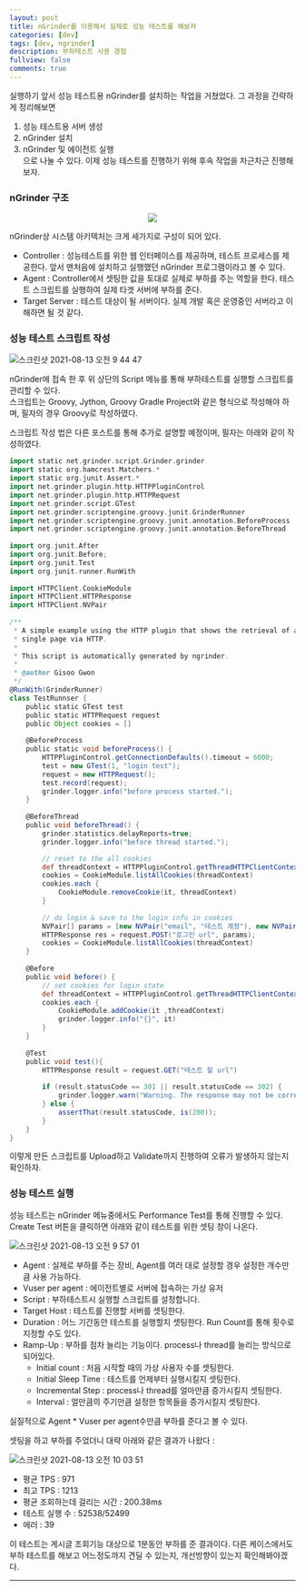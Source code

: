 ```yaml
---
layout: post
title: nGrinder를 이용해서 실제로 성능 테스트를 해보자
categories: [dev]
tags: [dev, ngrinder]
description: 부하테스트 사용 경험
fullview: false
comments: true
---
```


실행하기 앞서 성능 테스트용 nGrinder를 설치하는 작업을 거쳤었다. 그 과정을 간략하게 정리해보면  
1. 성능 테스트용 서버 생성  
2. nGrinder 설치  
3. nGrinder 및 에이전트 실행  
으로 나눌 수 있다.
이제 성능 테스트를 진행하기 위해 후속 작업을 차근차근 진행해보자.

### nGrinder 구조

<p style="text-align:center">
<img src="https://img1.daumcdn.net/thumb/R1280x0/?scode=mtistory2&fname=https%3A%2F%2Fblog.kakaocdn.net%2Fdn%2FcfYtyQ%2FbtqxrksMSDy%2F4WTrym1PVZNeJQuOPOhWhK%2Fimg.png">
</p>


nGrinder상 시스템 아키텍처는 크게 세가지로 구성이 되어 있다.

* Controller : 성능테스트를 위한 웹 인터페이스를 제공하며, 테스트 프로세스를 제공한다. 앞서 맨처음에 설치하고 실행했던 nGrinder 프로그램이라고 볼 수 있다.
* Agent : Controller에서 셋팅한 값을 토대로 실제로 부하를 주는 역할을 한다. 테스트 스크립트를 실행하여 실제 타겟 서버에 부하를 준다.
* Target Server : 테스트 대상이 될 서버이다. 실제 개발 혹은 운영중인 서버라고 이해하면 될 것 같다.


### 성능 테스트 스크립트 작성

![스크린샷 2021-08-13 오전 9 44 47](https://user-images.githubusercontent.com/75205849/129287492-829cdfe4-c206-4388-b002-a9c8da2d38f2.png)

nGrinder에 접속 한 후 위 상단의 Script 메뉴를 통해 부하테스트를 실행할 스크립트를 관리할 수 있다.  
스크립트는 Groovy, Jython, Groovy Gradle Project와 같은 형식으로 작성해야 하며, 필자의 경우 Groovy로 작성하였다.

스크립트 작성 법은 다른 포스트를 통해 추가로 설명할 예정이며, 필자는 아래와 같이 작성하였다.

```groovy
import static net.grinder.script.Grinder.grinder
import static org.hamcrest.Matchers.*
import static org.junit.Assert.*
import net.grinder.plugin.http.HTTPPluginControl
import net.grinder.plugin.http.HTTPRequest
import net.grinder.script.GTest
import net.grinder.scriptengine.groovy.junit.GrinderRunner
import net.grinder.scriptengine.groovy.junit.annotation.BeforeProcess
import net.grinder.scriptengine.groovy.junit.annotation.BeforeThread
 
import org.junit.After
import org.junit.Before;
import org.junit.Test
import org.junit.runner.RunWith
 
import HTTPClient.CookieModule
import HTTPClient.HTTPResponse
import HTTPClient.NVPair
 
/**
 * A simple example using the HTTP plugin that shows the retrieval of a
 * single page via HTTP. 
 * 
 * This script is automatically generated by ngrinder.
 * 
 * @author Gisoo Gwon
 */
@RunWith(GrinderRunner)
class TestRunnser {
    public static GTest test
    public static HTTPRequest request
    public Object cookies = []
 
    @BeforeProcess
    public static void beforeProcess() {
        HTTPPluginControl.getConnectionDefaults().timeout = 6000;
        test = new GTest(1, "login test");
        request = new HTTPRequest();
        test.record(request);
        grinder.logger.info("before process started.");
    }
 
    @BeforeThread
    public void beforeThread() {
        grinder.statistics.delayReports=true;
        grinder.logger.info("before thread started.");

        // reset to the all cookies
        def threadContext = HTTPPluginControl.getThreadHTTPClientContext()
        cookies = CookieModule.listAllCookies(threadContext)
        cookies.each {
            CookieModule.removeCookie(it, threadContext)
        }
         
        // do login & save to the login info in cookies 
        NVPair[] params = [new NVPair("email", "테스트 계정"), new NVPair("password", "테스트 계정 비번")];
        HTTPResponse res = request.POST("로그인 url", params);
        cookies = CookieModule.listAllCookies(threadContext)
    }
 
    @Before
    public void before() {
        // set cookies for login state
        def threadContext = HTTPPluginControl.getThreadHTTPClientContext()
        cookies.each {
            CookieModule.addCookie(it ,threadContext)
            grinder.logger.info("{}", it)
        }
    }
 
    @Test
    public void test(){
        HTTPResponse result = request.GET("테스트 할 url")
 
        if (result.statusCode == 301 || result.statusCode == 302) {
            grinder.logger.warn("Warning. The response may not be correct. The response code was {}.", result.statusCode);
        } else {
            assertThat(result.statusCode, is(200));
        }
    }
}
```

이렇게 만든 스크립트를 Upload하고 Validate까지 진행하여 오류가 발생하지 않는지 확인하자.

### 성능 테스트 실행

성능 테스트는 nGrinder 메뉴중에서도 Performance Test를 통해 진행할 수 있다.
Create Test 버튼을 클릭하면 아래와 같이 테스트를 위한 셋팅 창이 나온다.

![스크린샷 2021-08-13 오전 9 57 01](https://user-images.githubusercontent.com/75205849/129288249-321d2406-e731-40df-844c-b3159dd51b81.png)

* Agent : 실제로 부하를 주는 장비, Agent를 여러 대로 설정할 경우 설정한 개수만큼 사용 가능하다.
* Vuser per agent : 에이전트별로 서버에 접속하는 가상 유저
* Script : 부하테스트시 실행할 스크립트를 설정합니다.
* Target Host : 테스트를 진행할 서버를 셋팅한다.
* Duration : 어느 기간동안 테스트를 실행할지 셋팅한다. Run Count를 통해 횟수로 지정할 수도 있다.
* Ramp-Up : 부하를 점차 늘리는 기능이다. process나 thread를 늘리는 방식으로 되어있다.
	* Initial count : 처음 시작할 때의 가상 사용자 수를 셋팅한다.
	*  Initial Sleep Time : 테스트를 언제부터 실행시킬지 셋팅한다.
	*  Incremental Step : process나 thread를 얼마만큼 증가시킬지 셋팅한다.
	*  Interval : 얼만큼의 주기만큼 설정한 항목들을 증가시킬지 셋팅한다.

실질적으로 Agent * Vuser per agent수만큼 부하를 준다고 볼 수 있다.

셋팅을 하고 부하를 주었더니 대략 아래와 같은 결과가 나왔다 : 

![스크린샷 2021-08-13 오전 10 03 51](https://user-images.githubusercontent.com/75205849/129288687-1081fb17-0621-4f0a-b14a-e65f1cfbae09.png)

* 평균 TPS : 971
* 최고 TPS : 1213
* 평균 조회하는데 걸리는 시간 : 200.38ms
* 테스트 실행 수 :  52538/52499
* 에러 : 39

이 테스트는 게시글 조회기능 대상으로 1분동안 부하를 준 결과이다. 다른 케이스에서도 부하 테스트를 해보고 어느정도까지 견딜 수 있는지, 개선방향이 있는지 확인해봐야겠다.

****